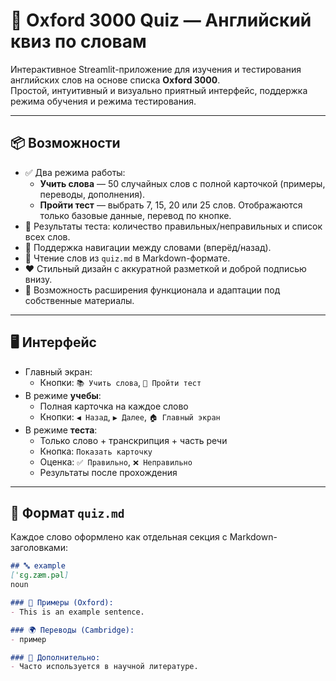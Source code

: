 # 🧠 Oxford 3000 Quiz — Английский квиз по словам

Интерактивное Streamlit-приложение для изучения и тестирования английских слов на основе списка **Oxford 3000**.  
Простой, интуитивный и визуально приятный интерфейс, поддержка режима обучения и режима тестирования.

---

## 📦 Возможности

- ✅ Два режима работы:
  - **Учить слова** — 50 случайных слов с полной карточкой (примеры, переводы, дополнения).
  - **Пройти тест** — выбрать 7, 15, 20 или 25 слов. Отображаются только базовые данные, перевод по кнопке.
- 🎯 Результаты теста: количество правильных/неправильных и список всех слов.
- 🔁 Поддержка навигации между словами (вперёд/назад).
- 🧾 Чтение слов из `quiz.md` в Markdown-формате.
- ❤️ Стильный дизайн с аккуратной разметкой и доброй подписью внизу.
- 📁 Возможность расширения функционала и адаптации под собственные материалы.

---

## 🖥 Интерфейс

- Главный экран:
  - Кнопки: `📚 Учить слова`, `📝 Пройти тест`
- В режиме **учебы**:
  - Полная карточка на каждое слово
  - Кнопки: `◀️ Назад`, `▶️ Далее`, `🏠 Главный экран`
- В режиме **теста**:
  - Только слово + транскрипция + часть речи
  - Кнопка: `Показать карточку`
  - Оценка: `✅ Правильно`, `❌ Неправильно`
  - Результаты после прохождения

---

## 📄 Формат `quiz.md`

Каждое слово оформлено как отдельная секция с Markdown-заголовками:

```markdown
## 🔤 example
[ˈɛɡ.zæm.pəl]
noun

### 🧾 Примеры (Oxford):
- This is an example sentence.

### 🌍 Переводы (Cambridge):
- пример

### 📘 Дополнительно:
- Часто используется в научной литературе.
